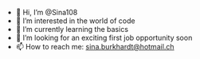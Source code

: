 - 👋 Hi, I’m @Sina108
- 👀 I’m interested in the world of code 
- 🌱 I’m currently learning the basics 
- 💞️ I’m looking for an exciting first job opportunity soon
- 📫 How to reach me: sina.burkhardt@hotmail.ch

<!---
Sina108/Sina108 is a ✨ special ✨ repository because its `README.md` (this file) appears on your GitHub profile.
You can click the Preview link to take a look at your changes.
--->
